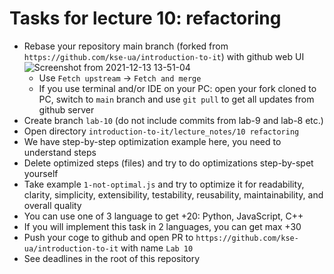 # Tasks for lecture 10: refactoring

- Rebase your repository main branch (forked from
  `https://github.com/kse-ua/introduction-to-it`)
  with github web UI
![Screenshot from 2021-12-13 13-51-04](https://user-images.githubusercontent.com/4405297/145807683-801920c9-ec55-4d30-9764-e1807f6040fa.png)
  - Use `Fetch upstream` -> `Fetch and merge`
  - If you use terminal and/or IDE on your PC: open your fork cloned to PC,
    switch to `main` branch and use `git pull` to get all updates from github server
- Create branch `lab-10` (do not include commits from lab-9 and lab-8 etc.)
- Open directory `introduction-to-it/lecture_notes/10 refactoring`
- We have step-by-step optimization example here, you need to understand steps
- Delete optimized steps (files) and try to do optimizations step-by-spet yourself
- Take example `1-not-optimal.js` and try to optimize it for readability,
  clarity, simplicity, extensibility, testability, reusability, maintainability,
  and overall quality
- You can use one of 3 language to get +20: Python, JavaScript, C++
- If you will implement this task in 2 languages, you can get max +30
- Push your coge to github and open PR to
  `https://github.com/kse-ua/introduction-to-it` with name `Lab 10`
- See deadlines in the root of this repository
